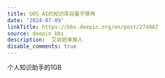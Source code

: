 ```yaml
---
title: UOS AI的知识库容量不够用
date: '2024-07-09'
linkTitle: https://bbs.deepin.org/en/post/274882
source: deepin_bbs
description:  艾丝妲单推人 
disable_comments: true
---
```

个人知识助手的1GB
